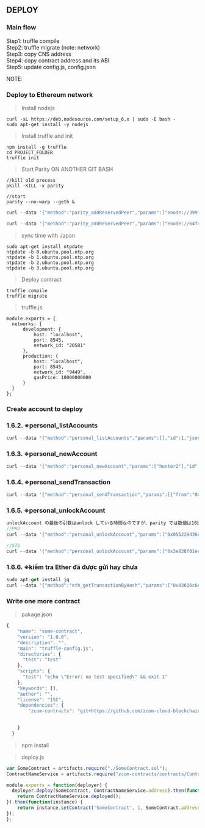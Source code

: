 ## DEPLOY

### Main flow
Step1: truffle compile <br>
Step2: truffle migrate (note: network)<br>
Step3: copy CNS address <br>
Step4: copy contract address and its ABI <br>
Step5: update config.js, config.json <br>

NOTE: 





### Deploy to Ethereum network
>Install nodejs
```
curl -sL https://deb.nodesource.com/setup_6.x | sudo -E bash -
sudo apt-get install -y nodejs

```

>Install truffle and init
```
npm install -g truffle
cd PROJECT_FOLDER
truffle init
```

> Start Parity ON ANOTHER GIT BASH
```
//kill old process 
pkill -KILL -x parity

//start
parity --no-warp --geth &
```

```js
curl --data '{"method":"parity_addReservedPeer","params":["enode://399f475c03a2f66d7506c6ae96b778ff7763e1ec3d3cbe4b2c7a494e3e7d18f0267e06c03cf127ad95ebf3030724402c6b9c9b9311f7db7f5d98d077b11b7e4e@163.44.171.129:30303"],"id":1,"jsonrpc":"2.0"}' -H "Content-Type: application/json" -X POST localhost:8545

curl --data '{"method":"parity_addReservedPeer","params":["enode://64fd3830aa46ff597ecb886bdada7c2ae34c585802f7022ec272e2c65dadb483d356d10c6e9b6411ee69318c75b8e1a1fb6dd277631c759cb2332c12e2dc75f7@150.95.132.79:30303"],"id":1,"jsonrpc":"2.0"}' -H "Content-Type: application/json" -X POST localhost:8545

```


>sync time with Japan
```
sudo apt-get install ntpdate
ntpdate -b 0.ubuntu.pool.ntp.org
ntpdate -b 1.ubuntu.pool.ntp.org
ntpdate -b 2.ubuntu.pool.ntp.org
ntpdate -b 3.ubuntu.pool.ntp.org
```

>Deploy contract
```
truffle compile
truffle migrate
```

>truffle.js
```
module.exports = {
  networks: {
      development: {
          host: "localhost",
          port: 8545,
          network_id: "20581"
      },
      production: {
          host: "localhost",
          port: 8545,
          network_id: "9449",
          gasPrice: 10000000000
      }
  }
};
```
### Create account to deploy

### 1.6.2. ※personal_listAccounts

```js
curl --data '{"method":"personal_listAccounts","params":[],"id":1,"jsonrpc":"2.0"}' -H "Content-Type: application/json" -X POST localhost:8545
```
### 1.6.3. ※personal_newAccount

```js
curl --data '{"method":"personal_newAccount","params":["hunter2"],"id":1,"jsonrpc":"2.0"}' -H "Content-Type: application/json" -X POST localhost:8545
```

### 1.6.4. ※personal_sendTransaction

```js
curl --data '{"method":"personal_sendTransaction","params":[{"from":"0x407d73d8a49eeb85d32cf465507dd71d507100c1","to":"0xa94f5374fce5edbc8e2a8697c15331677e6ebf0b","data":"0x41cd5add4fd13aedd64521e363ea279923575ff39718065d38bd46f0e6632e8e","value":"0x186a0"},"hunter2"],"id":1,"jsonrpc":"2.0"}' -H "Content-Type: application/json" -X POST localhost:8545
```

### 1.6.5. ※personal_unlockAccount

```js
unlockAccount の最後の引数はunlock している時間なのですが、parity では数値は16進数で表します。また、"0x0" とした場合、無限時間になります。
//PRD
curl --data '{"method":"personal_unlockAccount","params":["0x055229436e8e1b0a2bd4d71d6525c3222ae3ab27","hunter2","0x0"],"id":1,"jsonrpc":"2.0"}' -H "Content-Type: application/json" -X POST localhost:8545

//STG
curl --data '{"method":"personal_unlockAccount","params":["0x3e838f01ec28549f5f457000606d787b375c960d","hunter2","0x0"],"id":1,"jsonrpc":"2.0"}' -H "Content-Type: application/json" -X POST localhost:8545

```
### 1.6.6. ※kiểm tra Ether đã được gửi hay chưa

```js
sudo apt-get install jq
curl --data '{"method":"eth_getTransactionByHash","params":["0x43616c6c206d6574686f642074657374696e672e000000000000000000000000"],"id":1,"jsonrpc":"2.0"}' -H "Content-Type: application/json" -X POST localhost:8545 | jq
```

### Write one more contract

> pakage.json
```js
{
    "name": "some-contract",
    "version": "1.0.0",
    "description": "",
    "main": "truffle-config.js",
    "directories": {
      "test": "test"
    },
    "scripts": {
      "test": "echo \"Error: no test specified\" && exit 1"
    },
    "keywords": [],
    "author": "",
    "license": "ISC",
    "dependencies": {
        "zcom-contracts": "git+https://github.com/zcom-cloud-blockchain/solidity.git"

    
    }
  }
```

> npm install

> deploy.js
```js
var SomeContract = artifacts.require("./SomeContract.sol");
ContractNameService = artifacts.require("zcom-contracts/contracts/ContractNameService.sol");

module.exports = function(deployer) {
  deployer.deploy(SomeContract, ContractNameService.address).then(function() {
    return ContractNameService.deployed();
}).then(function(instance) {
    return instance.setContract('SomeContract', 1, SomeContract.address,SomeContract.address);
});
};
```

> 
